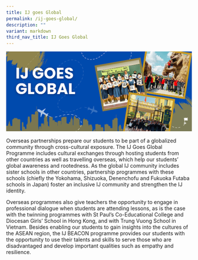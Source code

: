 ```yaml
---
title: IJ goes Global
permalink: /ij-goes-global/
description: ""
variant: markdown
third_nav_title: IJ Goes Global
---
```

![](/images/IJglobal/glbanner.png)

Overseas partnerships prepare our students to be part of a globalized community through cross-cultural exposure. The IJ Goes Global Programme includes cultural exchanges through hosting
students from other countries as well as travelling overseas, which help our students’ global
awareness and rootedness.
As the global IJ community includes sister schools in other countries, partnership programmes
with these schools (chiefly the Yokohama, Shizuoka, Denenchofu and Fukuoka Futaba schools
in Japan) foster an inclusive IJ community and strengthen the IJ identity.
	
Overseas programmes also give teachers the opportunity to engage in professional dialogue
when students are attending lessons, as is the case with the twinning programmes with St Paul’s
Co-Educational College and Diocesan Girls’ School in Hong Kong, and with Trung Vuong
School in Vietnam. Besides enabling our students to gain insights into the cultures of the
ASEAN region, the IJ BEACON programme provides our students with the opportunity to use
their talents and skills to serve those who are disadvantaged and develop important qualities such
as empathy and resilience.